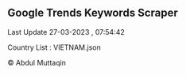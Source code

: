 

## Google Trends Keywords Scraper 
 
Last Update 27-03-2023 , 07:54:42

Country List :
VIETNAM.json



© Abdul Muttaqin 
